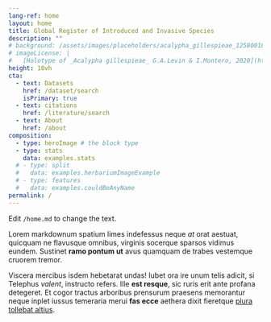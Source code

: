 ```yaml
---
lang-ref: home
layout: home
title: Global Register of Introduced and Invasive Species
description: ""
# background: /assets/images/placeholders/acalypha_gillespieae_1258001892.jpg
# imageLicense: |
#   [Holotype of _Acalypha gillespieae_ G.A.Levin & I.Montero, 2020](https://www.gbif.org/occurrence/1258001892) from [Missouri Botanical Garden](/institution/1be3aa67-8f90-4309-92f4-bd55426a8c09)
height: 10vh
cta:
  - text: Datasets
    href: /dataset/search
    isPrimary: true
  - text: citations
    href: /literature/search
  - text: About
    href: /about
composition:
  - type: heroImage # the block type
  - type: stats
    data: examples.stats
  # - type: split
  #   data: examples.herbariumImageExample
  # - type: features
  #   data: examples.couldBeAnyName
permalink: /
---
```


Edit `/home.md` to change the text.

Lorem markdownum spatium limes indefessus neque *at* orat aestuat, quicquam ne
flavusque omnibus, virginis socerque sparsos vidimus eundem. Sustinet **ramo
pontum ut** avus quamquam de trabes vestemque cruorem tremor.

Viscera mercibus isdem hebetarat undas! Iubet ora ire unum telis adicit, si
Telephus *valent*, instructo refers. Ille **est resque**, sic ruris erit ante
profana detegeret. Et cogor tractus arboribus prensurum praesens memorantur
neque inplet iussus temeraria merui **fas ecce** aethera dixit fieretque [plura
tollebat altius](http://virgineusque.net/est.html).

